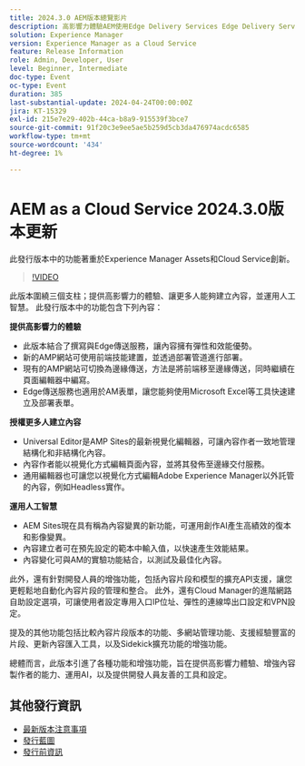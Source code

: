 ```yaml
---
title: 2024.3.0 AEM版本總覽影片
description: 高影響力體驗AEM使用Edge Delivery Services Edge Delivery Services編寫FormsContent for all， for all， Universal Editor Activable Intelligence AEM Sites — 產生內容變體(GenAI)快速開發CruD OpenAPIs for Content Fragments and ModelsCloud Service基礎進階網路其他顯著增強功能比較內容片段版本體驗片段的多網站管理支援更新內容匯入工具v1.51.0 Sidekick擴充功能v6.41.0
solution: Experience Manager
version: Experience Manager as a Cloud Service
feature: Release Information
role: Admin, Developer, User
level: Beginner, Intermediate
doc-type: Event
oc-type: Event
duration: 385
last-substantial-update: 2024-04-24T00:00:00Z
jira: KT-15329
exl-id: 215e7e29-402b-44ca-b8a9-915539f3bce7
source-git-commit: 91f20c3e9ee5ae5b259d5cb3da476974acdc6585
workflow-type: tm+mt
source-wordcount: '434'
ht-degree: 1%

---
```


# AEM as a Cloud Service 2024.3.0版本更新

此發行版本中的功能著重於Experience Manager Assets和Cloud Service創新。

>[!VIDEO](https://video.tv.adobe.com/v/3450618/?learn=on&captions=chi_hant)

此版本圍繞三個支柱；提供高影響力的體驗、讓更多人能夠建立內容，並運用人工智慧。 此發行版本中的功能包含下列內容：

**提供高影響力的體驗**

* 此版本結合了撰寫與Edge傳送服務，讓內容擁有彈性和效能優勢。
* 新的AMP網站可使用前端技能建置，並透過部署管道進行部署。
* 現有的AMP網站可切換為邊緣傳送，方法是將前端移至邊緣傳送，同時繼續在頁面編輯器中編寫。
* Edge傳送服務也適用於AM表單，讓您能夠使用Microsoft Excel等工具快速建立及部署表單。

**授權更多人建立內容**

* Universal Editor是AMP Sites的最新視覺化編輯器，可讓內容作者一致地管理結構化和非結構化內容。
* 內容作者能以視覺化方式編輯頁面內容，並將其發佈至邊緣交付服務。
* 通用編輯器也可讓您以視覺化方式編輯Adobe Experience Manager以外託管的內容，例如Headless實作。

**運用人工智慧**

* AEM Sites現在具有稱為內容變異的新功能，可運用創作AI產生高績效的復本和影像變異。
* 內容建立者可在預先設定的範本中輸入值，以快速產生效能結果。
* 內容變化可與AM的實驗功能結合，以測試及最佳化內容。

<!--
**High Impact Experiences**
 * AEM Authoring with Edge Delivery Services
 * Edge Delivery Services for Forms

**Content by all, for all**
 * Universal Editor

**Actionable Intelligence**
 * AEM Sites: Generate Content Variations (GenAI)

**Rapid Development**
 * CruD OpenAPIs for Content Fragments and Models

**Cloud Service Foundation**
 * Advanced Networking

**Other Notable Enhancements**
 * Compare Content Fragment Versions
 * Multisite Management support for Experience Fragments
 * Updated Content Importer v1.51.0
 * Sidekick Extension v6.41.0
-->

此外，還有針對開發人員的增強功能，包括內容片段和模型的擴充API支援，讓您更輕鬆地自動化內容片段的管理和整合。 此外，還有Cloud Manager的進階網路自助設定選項，可讓使用者設定專用入口IP位址、彈性的連線埠出口設定和VPN設定。

提及的其他功能包括比較內容片段版本的功能、多網站管理功能、支援經驗豐富的片段、更新內容匯入工具，以及Sidekick擴充功能的增強功能。

總體而言，此版本引進了各種功能和增強功能，旨在提供高影響力體驗、增強內容製作者的能力、運用AI，以及提供開發人員友善的工具和設定。

<!--
Have questions about the release?  Discuss the release in [Experience League Communities](https://adobe.ly/3RPNYZF) -->

## 其他發行資訊

* [最新版本注意事項](https://experienceleague.adobe.com/docs/experience-manager-cloud-service/content/release-notes/home.html?lang=zh-Hant)
* [發行藍圖](https://experienceleague.adobe.com/docs/experience-manager-release-information/aem-release-updates/update-releases-roadmap.html?lang=zh-Hant)
* [發行前資訊](https://experienceleague.adobe.com/docs/experience-manager-cloud-service/content/release-notes/prerelease.html?lang=zh-Hant)
